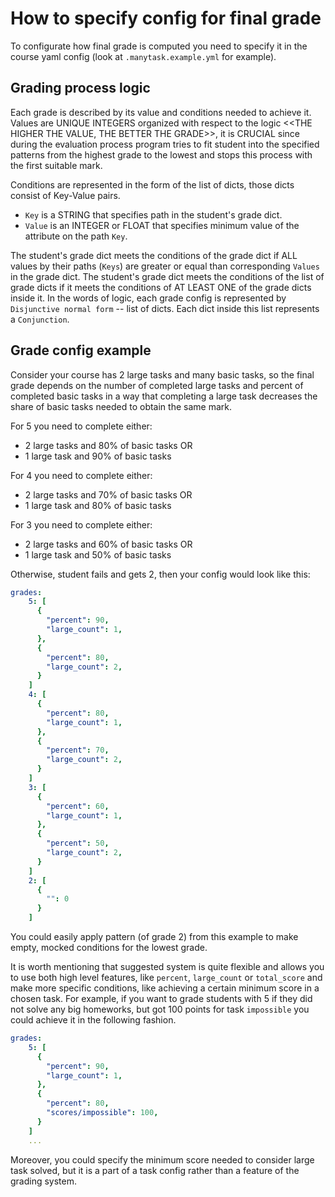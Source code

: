 # How to specify config for final grade

To configurate how final grade is computed you need to specify it in the course yaml config
(look at `.manytask.example.yml` for example).

## Grading process logic

Each grade is described by its value and conditions needed to achieve it.
Values are UNIQUE INTEGERS organized with respect to the logic <<THE HIGHER THE VALUE, THE BETTER THE GRADE>>,
it is CRUCIAL since during the evaluation process program tries to fit student into the specified patterns
from the highest grade to the lowest and stops this process with the first suitable mark.

Conditions are represented in the form of the list of dicts, those dicts consist of Key-Value pairs.

- `Key` is a STRING that specifies path in the student's grade dict.
- `Value` is an INTEGER or FLOAT that specifies minimum value of the attribute on the path `Key`.

The student's grade dict meets the conditions of the grade dict if ALL values by their paths (`Keys`)
are greater or equal than corresponding `Values` in the grade dict.
The student's grade dict meets the conditions of the list of grade dicts if it meets the conditions of AT LEAST ONE of the grade dicts inside it.
In the words of logic, each grade config is represented by `Disjunctive normal form` -- list of dicts.
Each dict inside this list represents a `Conjunction`.

## Grade config example

Consider your course has 2 large tasks and many basic tasks, so the final grade depends on the number of completed
large tasks and percent of completed basic tasks in a way that completing a large task decreases the share of basic tasks needed to obtain the same mark.

For 5 you need to complete either:

- 2 large tasks and 80% of basic tasks OR
- 1 large task and 90% of basic tasks

For 4 you need to complete either:

- 2 large tasks and 70% of basic tasks OR
- 1 large task and 80% of basic tasks

For 3 you need to complete either:

- 2 large tasks and 60% of basic tasks OR
- 1 large task and 50% of basic tasks

Otherwise, student fails and gets 2, then your config would look like this:

```yaml
grades:
    5: [
      {
        "percent": 90,
        "large_count": 1,
      },
      {
        "percent": 80,
        "large_count": 2,
      }
    ]
    4: [
      {
        "percent": 80,
        "large_count": 1,
      },
      {
        "percent": 70,
        "large_count": 2,
      }
    ]
    3: [
      {
        "percent": 60,
        "large_count": 1,
      },
      {
        "percent": 50,
        "large_count": 2,
      }
    ]
    2: [
      {
        "": 0
      }
    ]
```

You could easily apply pattern (of grade 2) from this example to make empty, mocked conditions for the lowest grade.

It is worth mentioning that suggested system is quite flexible and allows you to use both high level features, like
`percent`, `large_count` or `total_score` and make more specific conditions, like achieving a certain minimum
score in a chosen task. For example, if you want to grade students with 5 if they did not solve any big homeworks, but got 100 points for task `impossible` you could achieve it in the following fashion.

```yaml
grades:
    5: [
      {
        "percent": 90,
        "large_count": 1,
      },
      {
        "percent": 80,
        "scores/impossible": 100,
      }
    ]
    ...
```

Moreover, you could specify the minimum score needed to consider large task solved,
but it is a part of a task config rather than a feature of the grading system.
